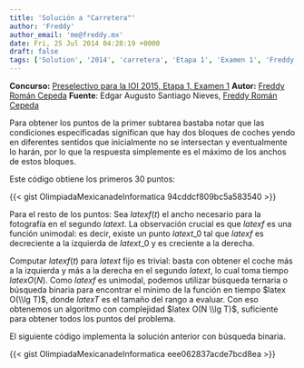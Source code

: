 ```yaml
---
title: 'Solución a "Carretera"'
author: 'Freddy'
author_email: 'me@freddy.mx'
date: Fri, 25 Jul 2014 04:28:19 +0000
draft: false
tags: ['Solution', '2014', 'carretera', 'Etapa 1', 'Examen 1', 'Freddy', 'nieves', 'preselectivo', 'solución', 'Soluciones Preselectivo 2014']
---
```


**Concurso:** [Preselectivo para la IOI 2015, Etapa 1, Examen 1](https://omegaup.com/arena/IOI2015E1E1/#problems/carretera) **Autor:** [Freddy Román Cepeda](http://freddy.mx/) **Fuente**: Edgar Augusto Santiago Nieves, [Freddy Román Cepeda](http://freddy.mx/)

Para obtener los puntos de la primer subtarea bastaba notar que las condiciones especificadas significan que hay dos bloques de coches yendo en diferentes sentidos que inicialmente no se intersectan y eventualmente lo harán, por lo que la respuesta simplemente es el máximo de los anchos de estos bloques.

Este código obtiene los primeros 30 puntos:

{{< gist OlimpiadaMexicanadeInformatica 94cddcf809bc5a583540 >}}

Para el resto de los puntos: Sea $latex f(t)$ el ancho necesario para la fotografía en el segundo $latex t$. La observación crucial es que $latex f$ es una función unimodal: es decir, existe un punto $latex t\_0$ tal que $latex f$ es decreciente a la izquierda de $latex t\_0$ y es creciente a la derecha.

Computar $latex f(t)$ para $latex t$ fijo es trivial: basta con obtener el coche más a la izquierda y más a la derecha en el segundo $latex t$, lo cual toma tiempo $latex O(N)$. Como $latex f$ es unimodal, podemos utilizar búsqueda ternaria o búsqueda binaria para encontrar el mínimo de la función en tiempo $latex O(\\lg T)$, donde $latex T$ es el tamaño del rango a evaluar. Con eso obtenemos un algoritmo con complejidad $latex O(N \\lg T)$, suficiente para obtener todos los puntos del problema.

El siguiente código implementa la solución anterior con búsqueda binaria.

{{< gist OlimpiadaMexicanadeInformatica eee062837acde7bcd8ea >}}